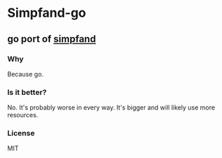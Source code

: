 # Simpfand-go
## go port of [simpfand](https://github.com/hspak/simpfand)

### Why

Because go.

### Is it better?

No. It's probably worse in every way. It's bigger and will likely use more
resources.

### License

MIT
